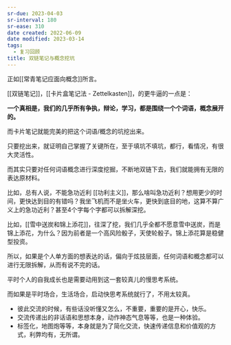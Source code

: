 ```yaml
---
sr-due: 2023-04-03
sr-interval: 180
sr-ease: 310
date created: 2022-06-09
date modified: 2023-03-14
tags:
  - 复习回顾
title: 双链笔记与概念挖坑
---
```


正如[[常青笔记应面向概念]]所言。

[[双链笔记]]，[[卡片盒笔记法 - Zettelkasten]]，的更牛逼的一点是：

**一个真相是，我们的几乎所有争执，辩论，学习，都是围绕一个个词语，概念展开的。**

而卡片笔记就能完美的把这个词语/概念的坑挖出来。

只要挖出来，就证明自己掌握了关键所在，至于填坑不填坑，都行，看情况，有很大灵活性。

而其实只要对任何词语概念进行深度挖掘，不断地双链下去，我们就能拥有无限的表达原材料。

比如，总有人说，不能急功近利 [[功利主义]]，那么啥叫急功近利？想用更少的时间，更快达到目的有错吗？我坐飞机而不是坐火车，更快到底目的地，这算不算广义上的急功近利？甚至4个字每个字都可以拆解深挖。

比如，[[雪中送炭和锦上添花]]，往深了挖，我们几乎全都不愿意雪中送炭，而是锦上添花，为什么？因为前者是一个高风险骰子，天使轮骰子。锦上添花算是稳健型投资。

所以，如果是个人单方面的想表达的话，偏向于炫技层面，任何词语和概念都可以进行无限拆解，从而有说不完的话。

平时个人的自我成长也是需要动用到这一套较真儿的慢思考系统。

而如果是平时场合，生活场合，启动快思考系统就行了，不用太较真。

- 彼此交流的时候，有些话没听懂又怎么，不重要，重要的是开心，快乐。
- 交流传递出的非话语和思想本身，动作神态气息等等，也是一种体验。
- 标签化，地图炮等等，本身就是为了简化交流，快速传递信息和价值观的方式，利弊均有，无所谓。
